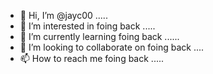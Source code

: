 - 👋 Hi, I’m @jayc00 .....
- 👀 I’m interested in foing back .....
- 🌱 I’m currently learning foing back ......
- 💞️ I’m looking to collaborate on foing back ....
- 📫 How to reach me foing back .....

<!---
jayc00/jayc00 is a ✨ special ✨ repository because its `README.md` (this file) appears on your GitHub profile.
You can click the Preview link to take a look at your changes.
--->
